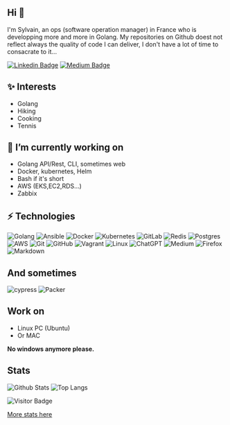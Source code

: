 ## Hi 👋

I'm Sylvain, an ops (software operation manager) in France who is developping more and more in Golang. My repositories on Github doest not reflect always the quality of code I can deliver, I don't have a lot of time to consacrate to it...

[![Linkedin Badge](https://img.shields.io/badge/-sgaunet-blue?style=flat-square&logo=Linkedin&logoColor=white&link=https://www.linkedin.com/in/sylvain-gaunet-87577787/)](https://www.linkedin.com/in/sylvain-gaunet-87577787/)
[![Medium Badge](https://img.shields.io/badge/-@sgaunet-03a57a?style=flat-square&labelColor=000000&logo=Medium&link=https://medium.com/@sgaunet)](https://medium.com/@sgaunet)

## ✨ Interests

* Golang
* Hiking
* Cooking
* Tennis

## 🔭 I’m currently working on 

* Golang API/Rest, CLI, sometimes web
* Docker, kubernetes, Helm
* Bash if it's short
* AWS (EKS,EC2,RDS...)
* Zabbix

## ⚡ Technologies

![Golang](https://img.shields.io/badge/go-%2300ADD8.svg?style=for-the-badge&logo=Golang&logoColor=white)
![Ansible](https://img.shields.io/badge/ansible-%231A1918.svg?style=for-the-badge&logo=ansible&logoColor=white)
![Docker](https://img.shields.io/badge/docker-%230db7ed.svg?style=for-the-badge&logo=docker&logoColor=white)
![Kubernetes](https://img.shields.io/badge/kubernetes-%23326ce5.svg?style=for-the-badge&logo=kubernetes&logoColor=white)
![GitLab](https://img.shields.io/badge/gitlab-%23181717.svg?style=for-the-badge&logo=gitlab&logoColor=white)
![Redis](https://img.shields.io/badge/redis-%23DD0031.svg?style=for-the-badge&logo=redis&logoColor=white)
![Postgres](https://img.shields.io/badge/postgres-%23316192.svg?style=for-the-badge&logo=postgresql&logoColor=white)
![AWS](https://img.shields.io/badge/AWS-%23FF9900.svg?style=for-the-badge&logo=amazon-aws&logoColor=white)
![Git](https://img.shields.io/badge/git-%23F05033.svg?style=for-the-badge&logo=git&logoColor=white)
![GitHub](https://img.shields.io/badge/github-%23121011.svg?style=for-the-badge&logo=github&logoColor=white)
![Vagrant](https://img.shields.io/badge/vagrant-%231563FF.svg?style=for-the-badge&logo=vagrant&logoColor=white)
![Linux](https://img.shields.io/badge/Linux-FCC624?style=for-the-badge&logo=linux&logoColor=black)
![ChatGPT](https://img.shields.io/badge/chatGPT-74aa9c?style=for-the-badge&logo=openai&logoColor=white)
![Medium](https://img.shields.io/badge/Medium-12100E?style=for-the-badge&logo=medium&logoColor=white)
![Firefox](https://img.shields.io/badge/Firefox-FF7139?style=for-the-badge&logo=Firefox-Browser&logoColor=white)
![Markdown](https://img.shields.io/badge/markdown-%23000000.svg?style=for-the-badge&logo=markdown&logoColor=white)

## And sometimes

![cypress](https://img.shields.io/badge/-cypress-%23E5E5E5?style=for-the-badge&logo=cypress&logoColor=058a5e)
![Packer](https://img.shields.io/badge/packer-%23E7EEF0.svg?style=for-the-badge&logo=packer&logoColor=%2302A8EF)

## Work on

* Linux PC (Ubuntu)
* Or MAC 

**No windows anymore please.**

## Stats

![Github Stats](https://github-readme-stats.vercel.app/api?username=sgaunet&count_private=true&show_icons=true&include_all_commits=true)
![Top Langs](https://github-readme-stats.vercel.app/api/top-langs/?username=sgaunet&hide=TeX&layout=compact)

![Visitor Badge](https://visitor-badge.laobi.icu/badge?page_id=sgaunet.sgaunet)

[More stats here](https://ossinsight.io/analyze/sgaunet)

<!--
**sgaunet/sgaunet** is a ✨ _special_ ✨ repository because its `README.md` (this file) appears on your GitHub profile.

Here are some ideas to get you started:

- 🔭 I’m currently working on ...
- 🌱 I’m currently learning ...
- 👯 I’m looking to collaborate on ...
- 🤔 I’m looking for help with ...
- 💬 Ask me about ...
- 📫 How to reach me: ...
- 😄 Pronouns: ...
- ⚡ Fun fact: ...

https://github.com/Ileriayo/markdown-badges

-->
